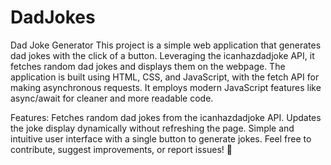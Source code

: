 # DadJokes

Dad Joke Generator
This project is a simple web application that generates dad jokes with the click of a button. Leveraging the icanhazdadjoke API, it fetches random dad jokes and displays them on the webpage. The application is built using HTML, CSS, and JavaScript, with the fetch API for making asynchronous requests. It employs modern JavaScript features like async/await for cleaner and more readable code.

Features:
Fetches random dad jokes from the icanhazdadjoke API.
Updates the joke display dynamically without refreshing the page.
Simple and intuitive user interface with a single button to generate jokes.
Feel free to contribute, suggest improvements, or report issues! 🎉
